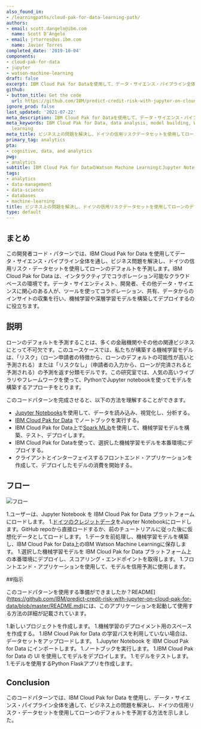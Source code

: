 ```yaml
---
also_found_in:
- /learningpaths/cloud-pak-for-data-learning-path/
authors:
- email: scott.dangelo@ibm.com
  name: Scott D'Angelo
- email: jrtorres@us.ibm.com
  name: Javier Torres
completed_date: '2019-10-04'
components:
- cloud-pak-for-data
- jupyter
- watson-machine-learning
draft: false
excerpt: IBM Cloud Pak for Dataを使用して、データ・サイエンス・パイプライン全体を通し、ビジネス上の問題を解決し、ドイツの信用リスク・データセットを使用してローンのデフォルトを予測します。
github:
- button_title: Get the code
  url: https://github.com/IBM/predict-credit-risk-with-jupyter-on-cloud-pak-for-data
ignore_prod: false
last_updated: '2021-07-22'
meta_description: IBM Cloud Pak for Dataを使用して、データ・サイエンス・パイプライン全体を通し、ビジネス上の問題を解決し、ドイツの信用リスク・データセットを使用してローンのデフォルトを予測します。
meta_keywords: IBM Cloud Pak for Data, data analysis, model building, Watson machine
  learning
meta_title: ビジネス上の問題を解決し、ドイツの信用リスクデータセットを使用してローンのデフォルトを予測することができます。
primary_tag: analytics
pta:
- cognitive, data, and analytics
pwg:
- analytics
subtitle: IBM Cloud Pak for DataのWatson Machine LearningとJupyter Notebooksを使って、負荷のデフォルトを予測する。
tags:
- analytics
- data-management
- data-science
- databases
- machine-learning
title: ビジネス上の問題を解決し、ドイツの信用リスクデータセットを使用してローンのデフォルトを予測することができます。
type: default
---
```


## まとめ

この開発者コード・パターンでは、IBM Cloud Pak for Data を使用してデータ・サイエンス・パイプライン全体を通し、ビジネス問題を解決し、ドイツの信用リスク・データセットを使用してローンのデフォルトを予測します。IBM Cloud Pak for Data は、インタラクティブでコラボレーション可能なクラウドベースの環境です。データ・サイエンティスト、開発者、その他データ・サイエンスに関心のある人が、ツールを使ってコラボレーション、共有、データからのインサイトの収集を行い、機械学習や深層学習モデルを構築してデプロイするのに役立ちます。

## 説明

ローンのデフォルトを予測することは、多くの金融機関やその他の関連ビジネスにとって不可欠です。このユースケースでは、私たちが構築する機械学習モデルは、「リスク」（ローン申請者の特徴から、ローンのデフォルトの可能性が高いと予測される）または「リスクなし」（申請者の入力から、ローンが完済されると予測される）の予測を返す分類モデルです。この研究室では、人気の高いライブラリやフレームワークを使って、PythonでJupyter notebookを使ってモデルを構築するアプローチをとります。

このコードパターンを完成させると、以下の方法を理解することができます。

* [Jupyter Notebooks](https://jupyter.org/)を使用して、データを読み込み、視覚化し、分析する。
* [IBM Cloud Pak for Data](https://www.ibm.com/analytics/cloud-pak-for-data) でノートブックを実行する。
* IBM Cloud Pak for Data上で[Spark MLib](https://spark.apache.org/mllib/)を使用して、機械学習モデルを構築、テスト、デプロイします。
* IBM Cloud Pak for Dataを使って、選択した機械学習モデルを本番環境にデプロイする。
* クライアントとインターフェイスするフロントエンド・アプリケーションを作成して、デプロイしたモデルの消費を開始する。

## フロー

![フロー](画像/datanalarch.png)

1.ユーザーは、Jupyter Notebook を IBM Cloud Pak for Data プラットフォームにロードします。
1.[ドイツのクレジットデータ](https://github.com/IBM/predict-credit-risk-with-jupyter-on-cloud-pak-for-data/blob/main/data/german_credit_data.csv)をJupyter Notebookにロードします。GitHub repoから直接ロードするか、前のチュートリアルに従った後に仮想化データとしてロードします。
1.データを前処理し、機械学習モデルを構築し、IBM Cloud Pak for Data上のIBM Watson Machine Learningに保存します。
1.選択した機械学習モデルを IBM Cloud Pak for Data プラットフォーム上の本番環境にデプロイし、スコアリング・エンドポイントを取得します。
1.フロントエンド・アプリケーションを使用して、モデルを信用予測に使用します。

##指示

このコードパターンを使用する準備ができましたか？README](https://github.com/IBM/predict-credit-risk-with-jupyter-on-cloud-pak-for-data/blob/master/README.md)には、このアプリケーションを起動して使用する方法の詳細が記載されています。

1.新しいプロジェクトを作成します。
1.機械学習のデプロイメント用のスペースを作成する。
1.IBM Cloud Pak for Data の学習パスを利用していない場合は、データセットをアップロードします。
1.Jupyter Notebook を IBM Cloud Pak for Data にインポートします。
1.ノートブックを実行します。
1.IBM Cloud Pak for Data の UI を使用してモデルをデプロイします。
1.モデルをテストします。
1.モデルを使用するPython Flaskアプリを作成します。

## Conclusion

このコードパターンでは、IBM Cloud Pak for Data を使用し、データ・サイエンス・パイプライン全体を通して、ビジネス上の問題を解決し、ドイツの信用リスク・データセットを使用してローンのデフォルトを予測する方法を示しました。